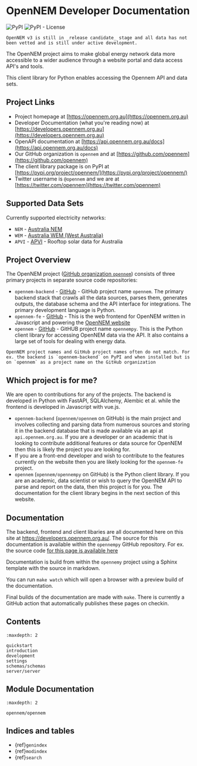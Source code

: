 # OpenNEM Developer Documentation

![PyPI](https://img.shields.io/pypi/v/opennem) ![PyPI - License](https://img.shields.io/pypi/l/opennem)


```{warning}
OpenNEM v3 is still in _release candidate_ stage and all data has not been vetted and is still under active development.
```


The OpenNEM project aims to make global energy network data more accessible to a wider audience through a website portal and data access API's and tools.

This client library for Python enables accessing the Opennem API and data sets.

## Project Links

 * Project homepage at [https://opennem.org.au](https://opennem.org.au)
 * Developer Documentation (what you're reading now) at [https://developers.opennem.org.au](https://developers.opennem.org.au)
 * OpenAPI documentation at [https://api.opennem.org.au/docs](https://api.opennem.org.au/docs)
 * Our GitHub organization is `opennem` and at [https://github.com/opennem](https://github.com/opennem)
 * The client library package is on PyPI at [https://pypi.org/project/opennem/](https://pypi.org/project/opennem/)
 * Twitter username is `@opennem` and we are at [https://twitter.com/opennem](https://twitter.com/opennem)


## Supported Data Sets

Currently supported electricity networks:

* `NEM` - [Australia NEM](https://www.nemweb.com.au/)
* `WEM` - [Australia WEM (West Australia)](http://data.wa.aemo.com.au/)
* `APVI` - [APVI](https://apvi.org.au) - Rooftop solar data for Australia

## Project Overview

The OpenNEM project ([GitHub organization `opennem`](https://github.com/opennem/)) consists of three primary projects in separate source code repositories:

 * `opennem-backend` - [GitHub](https://github.com/opennem/opennem) - GitHub project name `opennem`. The primary backend stack that crawls all the data sources, parses them, generates outputs, the database schema and the API interface for integrations. The primary development language is Python.
 * `opennem-fe` - [GitHub](https://github.com/opennem/opennem-fe) - This is the web frontend for OpenNEM written in Javascript and powering the [OpenNEM website](https://opennem.org.au)
 * `opennem` - [GitHub](https://github.com/opennem/opennempy) - GitHUB project name `opennempy`. This is the Python client library for accessing OpenNEM data via the API. It also contains a large set of tools for dealing with energy data.

 ```{warning}
OpenNEM project names and GitHub project names often do not match. For ex. the backend is `opennem-backend` on PyPI and when installed but is on `opennem` as a project name on the GitHub organization
```

## Which project is for me?

We are open to contributions for any of the projects. The backend is developed in Python with FastAPI, SQLAlchemy, Alembic et al. while the frontend is developed in Javascript with vue.js.

 * `opennem-backend` (`opennem/opennem` on GitHub) is the main project and involves collecting and parsing data from numerous sources and storing it in the backend database that is made available via an api at `api.opennem.org.au`. If you are a developer or an academic that is looking to contribute additional features or data source for OpenNEM then this is likely the project you are looking for.
 * If you are a front-end developer and wish to contribute to the features currently on the website then you are likely looking for the `opennem-fe` project.
 * `opennem` (`opennem/opennempy` on GitHub) is the Python client library. If you are an academic, data scientist or wish to query the OpenNEM API to parse and report on the data, then this project is for you. The documentation for the client library begins in the next section of this website.

## Documentation

The backend, frontend and client libaries are all documented here on this site at https://developers.opennem.org.au/. The source for this documentation is available within the `opennempy` GitHub repository. For ex. the source code [for this page is available here](https://github.com/opennem/opennempy/blob/master/source/index.md)

Documentation is build from within the `opennemy` project using a Sphinx template with the source in markdown.

You can run `make watch` which will open a browser with a preview build of the documentation.

Final builds of the documentation are made with `make`. There is currently a GitHub action that automatically publishes these pages on checkin.

## Contents

```{toctree}
:maxdepth: 2

quickstart
introduction
development
settings
schemas/schemas
server/server
```

## Module Documentation

```{toctree}
:maxdepth: 2

opennem/opennem
```

## Indices and tables

* {ref}`genindex`
* {ref}`modindex`
* {ref}`search`
 
